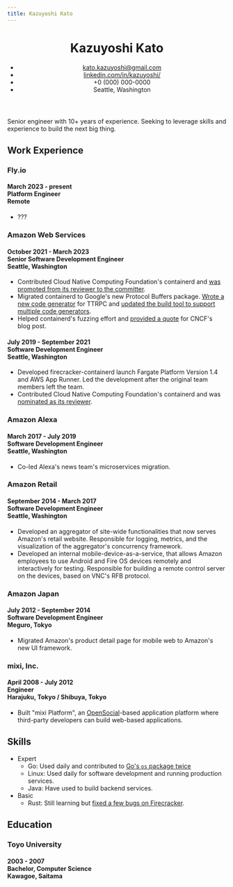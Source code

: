 ```yaml
---
title: Kazuyoshi Kato
---
```


<header>

# Kazuyoshi Kato

- [kato.kazuyoshi@gmail.com](mailto:kato.kazuyoshi@gmail.com)
- [linkedin.com/in/kazuyoshi/](https://linkedin.com/in/kazuyoshi/)
- +0 (000) 000-0000
- Seattle, Washington

</header>

Senior engineer with 10+ years of experience. Seeking to leverage skills and experience to build the next big thing.

## Work Experience

### Fly.io

<h4>
<div class="years">March 2023 - present</div>
<div class="title">Platform Engineer</div>
<div class="location">Remote</div>
</h4>

- ???

### Amazon Web Services

<h4>
<div class="years">October 2021 - March 2023</div>
<div class="title">Senior Software Development Engineer</div>
<div class="location">Seattle, Washington</div>
</h4>

- Contributed Cloud Native Computing Foundation's containerd and [was promoted from its reviewer to the committer](https://github.com/containerd/project/pull/84).
- Migrated containerd to Google's new Protocol Buffers package. [Wrote a new code generator](https://github.com/containerd/ttrpc/pull/96) for TTRPC and [updated the build tool to support multiple code generators](https://github.com/containerd/protobuild/pull/45).
- Helped containerd's fuzzing effort and [provided a quote](https://www.cncf.io/blog/2022/06/28/improving-security-by-fuzzing-the-cncf-landscape/) for CNCF's blog post.

<h4>
<div class="years">July 2019 - September 2021</div>
<div class="title">Software Development Engineer</div>
<div class="location">Seattle, Washington</div>
</h4>

- Developed firecracker-containerd launch Fargate Platform Version 1.4 and AWS App Runner. Led the development after the original team members left the team.
- Contributed Cloud Native Computing Foundation's containerd and was [nominated as its reviewer](https://github.com/containerd/project/pull/62).

### Amazon Alexa

<h4>
<div class="years">March 2017 - July 2019</div>
<div class="title">Software Development Engineer</div>
<div class="location">Seattle, Washington</div>
</h4>

- Co-led Alexa's news team's microservices migration.

### Amazon Retail

<h4>
<div class="years">September 2014 - March 2017</div>
<div class="title">Software Development Engineer</div>
<div class="location">Seattle, Washington</div>
</h4>

- Developed an aggregator of site-wide functionalities that now serves Amazon's retail website. Responsible for logging, metrics, and the visualization of the aggregator's concurrency framework.
- Developed an internal mobile-device-as-a-service, that allows Amazon employees to use Android and Fire OS devices remotely and interactively for testing. Responsible for building a remote control server on the devices, based on VNC's RFB protocol.

### Amazon Japan

<h4>
<div class="years">July 2012 - September 2014</div>
<div class="title">Software Development Engineer</div>
<div class="location">Meguro, Tokyo</div>
</h4>

- Migrated Amazon's product detail page for mobile web to Amazon's new UI framework.

### mixi, Inc.

<h4>
<div class="years">April 2008 - July 2012</div>
<div class="title">Engineer</div>
<div class="location">Harajuku, Tokyo / Shibuya, Tokyo</div>
</h4>

- Built "mixi Platform", an [OpenSocial](https://en.wikipedia.org/wiki/OpenSocial)-based application platform where third-party developers can build web-based applications.

## Skills

- Expert
  - Go: Used daily and contributed to [Go's `os` package twice](https://github.com/golang/go/commits?author=kzys)
  - Linux: Used daily for software development and running production services.
  - Java: Have used to build backend services.
- Basic
  - Rust: Still learning but [fixed a few bugs on Firecracker](https://github.com/firecracker-microvm/firecracker/commits?author=kzys).

## Education

### Toyo University

<h4>
<div class="years">2003 - 2007</div>
<div class="title">Bachelor, Computer Science</div>
<div class="location">Kawagoe, Saitama</div>
</h4>
